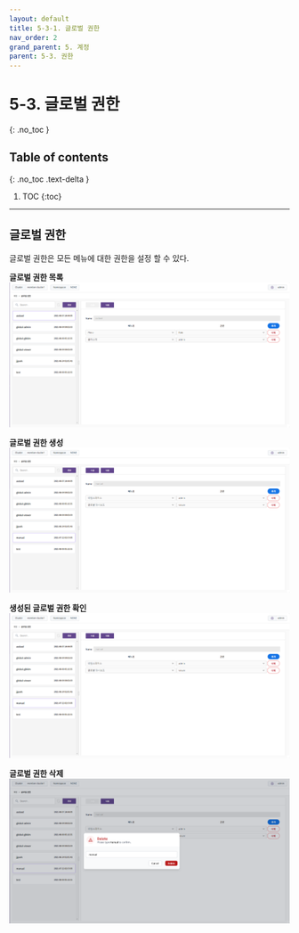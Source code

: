 ```yaml
---
layout: default
title: 5-3-1. 글로벌 권한
nav_order: 2
grand_parent: 5. 계정
parent: 5-3. 권한
---
```


# 5-3. 글로벌 권한
{: .no_toc }

## Table of contents
{: .no_toc .text-delta }

1. TOC
{:toc}

---

## 글로벌 권한
글로벌 권한은 모든 메뉴에 대한 권한을 설정 할 수 있다.


**글로벌 권한 목록**
![5_account-auth-global.png](/assets/images/auth/5_account-auth-global.png)

**글로벌 권한 생성**
![5_account-auth-global-create-success.png](/assets/images/auth/5_account-auth-global-create-success.png)

**생성된 글로벌 권한 확인**
![5_account-auth-global-create-success.png](/assets/images/auth/5_account-auth-global-create-success.png)

**글로벌 권한 삭제**
![5_account-auth-global-delete-confirm.png](/assets/images/auth/5_account-auth-global-delete-confirm.png)
